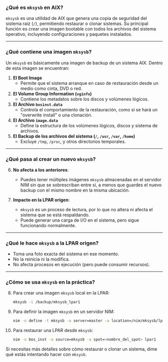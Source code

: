 ### **¿Qué es `mksysb` en AIX?**

`mksysb` es una utilidad de AIX que genera una copia de seguridad del sistema raíz (`/`), permitiendo restaurar o clonar sistemas. Su principal función es crear una imagen bootable con todos los archivos del sistema operativo, incluyendo configuraciones y paquetes instalados.

---

### **¿Qué contiene una imagen `mksysb`?**

Un `mksysb` es básicamente una imagen de backup de un sistema AIX. Dentro de esta imagen se encuentran:

1. **El Boot Image**
    - Permite que el sistema arranque en caso de restauración desde un medio como cinta, DVD o red.
2. **El Volume Group Information (`vginfo`)**
    - Contiene los metadatos sobre los discos y volúmenes lógicos.
3. **El Archivo `bosinst.data`**
    - Controla el comportamiento de la restauración, como si se hará un "overwrite install" o una clonación.
4. **El Archivo `image.data`**
    - Define la estructura de los volúmenes lógicos, discos y sistema de archivos.
5. **El Backup de los archivos del sistema (`/`, `/usr`, `/var`, `/home`)**
    - Excluye `/tmp`, `/proc`, y otros directorios temporales.

---

### **¿Qué pasa al crear un nuevo `mksysb`?**

6. **No afecta a los anteriores**:
    
    - Puedes tener múltiples imágenes `mksysb` almacenadas en el servidor NIM sin que se sobrescriban entre sí, a menos que guardes el nuevo backup con el mismo nombre en la misma ubicación.
7. **Impacto en la LPAR origen**:
    
    - `mksysb` es un proceso de lectura, por lo que no altera ni afecta el sistema que se está respaldando.
    - Puede generar una carga de I/O en el sistema, pero sigue funcionando normalmente.

---

### **¿Qué le hace `mksysb` a la LPAR origen?**

- Toma una foto exacta del sistema en ese momento.
- No la reinicia ni la modifica.
- No afecta procesos en ejecución (pero puede consumir recursos).

---

### **¿Cómo se usa `mksysb` en la práctica?**

8. Para crear una imagen `mksysb` local en la LPAR:
    
	```sh
    mksysb -i /backup/mksysb_lpar1
	```
    
9. Para definir la imagen `mksysb` en un servidor NIM:
    
	```sh
    nim -o define -t mksysb -a server=master -a location=/nim/mksysb/lpar1.mksysb lpar1_mksysb
	```
    
10. Para restaurar una LPAR desde `mksysb`:
    
	```sh
    nim -o bos_inst -a source=mksysb -a spot=<nombre_del_spot> lpar1
	```
    

Si necesitas más detalles sobre cómo restaurar o clonar un sistema, dime qué estás intentando hacer con `mksysb`.